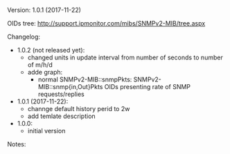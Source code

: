 Version: 1.0.1 (2017-11-22)

OIDs tree: http://support.ipmonitor.com/mibs/SNMPv2-MIB/tree.aspx

Changelog:
- 1.0.2 (not released yet):
  - changed units in update interval from number of seconds to number of m/h/d
  - adde graph:
    - normal SNMPv2-MIB::snmpPkts: SNMPv2-MIB::snmp{in,Out}Pkts OIDs presenting rate
      of SNMP requests/replies
- 1.0.1 (2017-11-22):
  - channge default history perid to 2w
  - add temlate description
- 1.0.0:
  - initial version

Notes:
